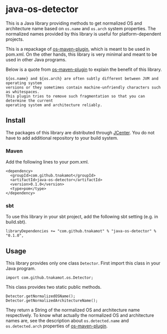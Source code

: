 # java-os-detector

This is a Java library providing methods to get normalized OS and architecture name
based on `os.name` and `os.arch` system properties. The normalized names provided by
this library is useful for platform-dependent projects.

This is a repackage of [os-maven-plugin](https://github.com/trustin/os-maven-plugin),
which is meant to be used in pom.xml. On the other hands, this library is
very minimal and meant to be used in other Java programs.

Below is a quote from [os-maven-plugin](https://github.com/trustin/os-maven-plugin)
to explain the benefit of this library.

    ${os.name} and ${os.arch} are often subtly different between JVM and operating system
    versions or they sometimes contain machine-unfriendly characters such as whitespaces.
    This plugin tries to remove such fragmentation so that you can determine the current
    operating system and architecture reliably.

## Install

The packages of this library are distributed through 
[JCenter](https://bintray.com/bintray/jcenter). You do not have to add additional
repository to your build system.

### Maven

Add the following lines to your pom.xml.

    <dependency>
      <groupId>com.github.tnakamot</groupId>
      <artifactId>java-os-detector</artifactId>
      <version>0.1.0</version>
      <type>pom</type>
    </dependency>

### sbt

To use this library in your sbt project, add the following sbt setting
 (e.g. in build.sbt). 

    libraryDependencies += "com.github.tnakamot" % "java-os-detector" % "0.1.0",

## Usage

This library provides only one class `Detector`. First import this class in
your Java program.

    import com.github.tnakamot.os.Detector;

This class provides two static public methods.

    Detector.getNormalizedOSName();
    Detector.getNormalizedArchitectureName();

They return a String of the normalized OS and architecture name respectively.
To know what actually the normalized OS and architecture names are, see
the description about `os.detected.name` and `os.detected.arch` properties
of [os-maven-plugin](https://github.com/trustin/os-maven-plugin).
